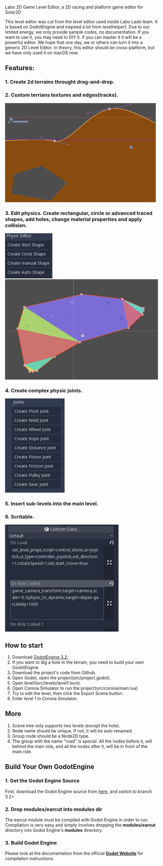 Labo 2D Game Level Editor, a 2D racing and platform game editor for Solar2D

This level editor was cut from the level editor used inside Labo Lado team. It is based on GodotEngine and inspired a lot from levelhelper1.  Due to our limited energy, we only provide sample codes, no documentation. If you want to use it, you may need to DIY it. if you can master it it will be a powerful editor. We hope that one day, we or others can turn it into a generic 2D Level Editor. In theory, this editor should be cross-platform, but we have only used it on macOS now.


## Features:
### 1. Create 2d terrains throught drag-and-drop. 
### 2. Custom terrians textures and edges(tracks).  
![1](doc/images/1.png) 
### 3. Edit physics. Create rectangular, circle or advanced traced shapes, add holes, change material properties and apply collision.  
![3](doc/images/3-0.png)  
![3](doc/images/3-1.png)

### 4. Create complex physic joints.   
![3](doc/images/4.png)
### 5. Insert sub-levels into the main level.
### 6. Scritable.  
![6](doc/images/6.png)
 
## How to start
1. Download [GodotEngine 3.2](https://godotengine.org/);
2. If you want to dig a hole in the terrain, you need to build your own GodotEngine.
3. Download the project's code from Github.
4. Open Godot, open the project(src/project.godot).
5. Open level1(src/levels/level1.tscn).
6. Open Corona Simulator to run the project(src/corona/main.lua)
7. Try to edit the level, then click the Export Scene button.
8. Enter level 1 in Corona Simulator.

## More
1. Scene tree only supports two levels (except the hole).
2. Node name should be unique, If not, it will be auto renamed.
3. Group node should be a Node2D type.
4. The group with the name "road" is special. All the nodes before it, will behind the main role, and all the nodes after it, will be in front of the main role.
 

## Build Your Own GodotEngine

### 1. Get the Godot Engine Source
First, download the Godot Engine source from [here](https://github.com/godotengine/godot), and switch to branch 3.2+.

### 2. Drop modules/earcut into modules dir
The earcut module must be compiled with Godot Engine in order to run. Compilation is very easy and simply involves dropping the **modules/earcut** directory into Godot Engine's **modules** directory.

### 3. Build Godot Engine
Please look at the documentation from the official [**Godot Website**](http://docs.godotengine.org/en/latest/reference/_compiling.html) for compilation instructions.